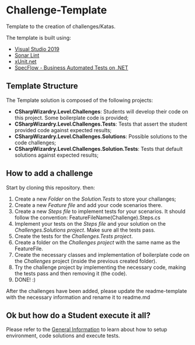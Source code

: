 # Challenge-Template
Template to the creation of challenges/Katas.  

The template is built using:
* [Visual Studio 2019](https://visualstudio.microsoft.com/)  
* [Sonar Lint](https://www.sonarlint.org/)
* [xUnit.net](https://xunit.net/)
* [SpecFlow - Business Automated Tests on .NET](https://specflow.org/)

## Template Structure
The Template solution is composed of the following projects:
* __CSharpWizardry.Level.Challenges__: Students will develop their code on this project. Some boilerplate code is provided;
* __CSharpWizardry.Level.Challenges.Tests__: Tests that assert the student provided code against expected results;
* __CSharpWizardry.Level.Challenges.Solutions__: Possible solutions to the code challenges;
* __CSharpWizardry.Level.Challenges.Solution.Tests__: Tests that default solutions against expected results;

## How to add a challenge
Start by cloning this repository. then: 
1. Create a new _Folder_ on the _Solution.Tests_ to store your challanges;
2. Create a new _Feature file_ and add your code scenarios there.
3. Create a new _Steps file_ to implement tests for your scenarios. It should follow the convention: FeatureFileName(Challenge).Steps.cs
4. Implement your tests on the _Steps file_ and your solution on the _Challenges.Solutions project_. Make sure all the tests pass.
5. Create the tests for the _Challenges.Tests project_.
6. Create a folder on the _Challenges project_ with the same name as the FeatureFile.
7. Create the necessary classes and implementation of boilerplate code on the _Challenges_ project (inside the previous created folder).
8. Try the challenge project by implementing the necessary code, making the tests pass and then removing it (the code).
9. DONE! :)

After the challenges have been added, please update the readme-template with the necessary information and rename it to readme.md


## Ok but how do a Student execute it all?
Please refer to the [General Information](https://github.com/CSharpWizardry/Challenge-Template/blob/master/GeneralInstructions.md) to learn about how to setup environment, code solutions and execute tests.
